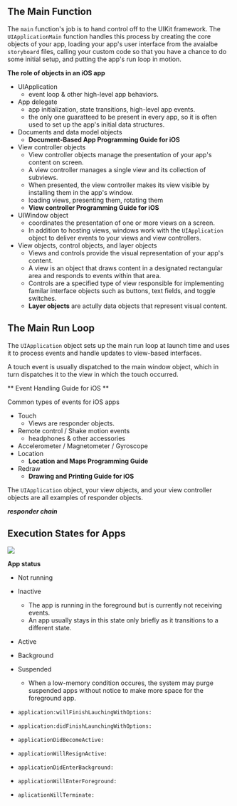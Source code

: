 The Main Function
---

The `main` function's job is to hand control off to the UIKit framework. The `UIApplicationMain` function handles this process by creating the core objects of your app, loading your app's user interface from the avaialbe `storyboard` files, calling your custom code so that you have a chance to do some initial setup, and putting the app's run loop in motion.

**The role of objects in an iOS app**

* UIApplication
    * event loop & other high-level app behaviors.
* App delegate
    * app initialization, state transitions, high-level app events.
    * the only one guaratteed to be present in every app, so it is often used to set up the app's initial data structures.
* Documents and data model objects
    * **Document-Based App Programming Guide for iOS**
* View controller objects
    * View controller objects manage the presentation of your app's content on screen.
    * A view controller manages a single view and its collection of subviews.
    * When presented, the view controller makes its view visible by installing them in the app's window.
    * loading views, presenting them, rotating them
    * **View controller Programming Guide for iOS**
* UIWindow object
    * coordinates the presentation of one or more views on a screen.
    * In addition to hosting views, windows work with the `UIApplication` object to deliver events to your views and view controllers.
* View objects, control objects, and layer objects
    * Views and controls provide the visual representation of your app's content.
    * A view is an object that draws content in a designated rectangular area and responds to events within that area.
    * Controls are a specified type of view responsible for implementing familar interface objects such as buttons, text fields, and toggle switches.
    * **Layer objects** are actully data objects that represent visual content.

The Main Run Loop
---

The `UIApplication` object sets up the main run loop at launch time and uses it to process events and handle updates to view-based interfaces.

A touch event is usually dispatched to the main window object, which in turn dispatches it to the view in which the touch occurred.

** Event Handling Guide for iOS **

Common types of events for iOS apps

* Touch
    * Views are responder objects.
* Remote control / Shake motion events
    * headphones & other accessories
* Accelerometer / Magnetometer / Gyroscope
* Location
    * **Location and Maps Programming Guide**
* Redraw
    * **Drawing and Printing Guide for iOS**

The `UIApplication` object, your view objects, and your view controller objects are all examples of responder objects.

***responder chain***

Execution States for Apps
---

![](https://developer.apple.com/library/ios/documentation/iPhone/Conceptual/iPhoneOSProgrammingGuide/Art/high_level_flow_2x.png)

**App status**

* Not running
* Inactive
    * The app is running in the foreground but is currently not receiving events.
    * An app usually stays in this state only briefly as it transitions to a different state.
* Active
* Background
* Suspended
    * When a low-memory condition occures, the system may purge suspended apps without notice to make more space for the foreground app.


* `application:willFinishLauchingWithOptions:`
* `application:didFinishLaunchingWithOptions:`
* `applicationDidBecomeActive:`
* `applicationWillResignActive:`
* `applicationDidEnterBackground:`
* `applicationWillEnterForeground:`
* `aplicationWillTerminate:`
